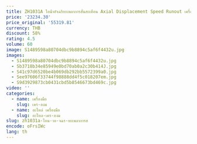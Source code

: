 ```yaml
---
title: ZH1031A ไอน้ําอัจฉริยะเพลาการสั่นสะเทือน Axial Displacement Speed Runout เครื่องส่งสัญญาณ Sensor Monitor
price: '23234.30'
price_original: '55319.81'
currency: THB
discount: 58%
rating: 4.5
volume: 60
image: S1489598a80704dbc9b8894c5af6f4432u.jpg
images:
  - S1489598a80704dbc9b8894c5af6f4432u.jpg
  - Sb3718b34e85949e0bd70ab0a2c30b414J.jpg
  - S41c97d6520be4b069db292bb5572399a0.jpg
  - See97606f33744f98888dd4f5c018207em.jpg
  - S9d3929873cb0431cbd5b8546673bd469c.jpg
video: ''
categories:
  - name: เครื่องมือ
    slug: เคร-องม
  - name: อะไหล่ เครื่องมือ
    slug: อะไหล-เคร-องม
slug: zh1031a-ไอน-าอ-จฉร-ยะเพลาการส
encode: oFrsIWc
lang: th
---
```

  
